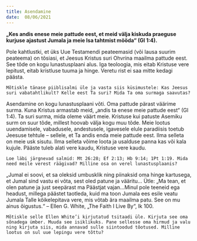 ```yaml
---
title: Asendamine  
date:  08/06/2021  
---
```


**„Kes andis enese meie pattude eest, et meid välja kiskuda praeguse kurjuse ajastust Jumala ja meie Isa tahtmist mööda“ (Gl 1:4).**

Pole kahtlustki, et üks Uue Testamendi peateemasid (või lausa suurim peateema) on tõsiasi, et Jeesus Kristus suri Ohvrina maailma pattude eest. See tõde on kogu lunastusplaani alus. Iga teoloogia, mis eitab Kristuse vere lepitust, eitab kristluse tuuma ja hinge. Veretu rist ei saa mitte kedagi päästa.

`Mõtiskle tänase piiblisalmi üle ja vasta siis küsimustele: Kas Jeesus suri vabatahtlikult? Kelle eest Ta suri? Mida Ta oma surmaga saavutas?`

Asendamine on kogu lunastusplaani võti. Oma pattude pärast väärime surma. Kuna Kristus armastab meid, „andis ta enese meie pattude eest“ (Gl 1:4). Ta suri surma, mida oleme väärt meie. Kristuse kui patuste Asemiku surm on suur tõde, millest hoovab välja kogu muu tõde. Meie lootus uuendamisele, vabadusele, andestusele, igavesele elule paradiisis toetub Jeesuse tehtule – sellele, et Ta andis enda meie pattude eest. Ilma selleta on meie usk sisutu. Ilma selleta võime loota ja usalduse panna kas või kala kujule. Pääste tuleb alati vere kaudu, Kristuse vere kaudu.

`Loe läbi järgnevad salmid: Mt 26:28; Ef 2:13; Hb 9:14; 1Pt 1:19. Mida need meile verest räägivad? Milline osa on verel lunastusplaanis?`

„Jumal ei soovi, et sa oleksid umbusklik ning piinaksid oma hinge kartusega, et Jumal sind vastu ei võta, sest oled patune ja vääritu… Ütle: „Ma tean, et olen patune ja just seepärast ma Päästjat vajan…Minul pole teeneid ega headust, millega päästet taotleda, kuid ma toon Jumala ees esile veatu Jumala Talle kõikelepitava vere, mis võtab ära maailma patu. See on mu ainus õigustus.“ – Ellen G. White, „The Faith I Live By“, lk 100.

`Mõtiskle selle Ellen White’i kirjutatud tsitaadi üle. Kirjuta see oma sõnadega ümber. Muuda see isiklikuks. Pane sellesse oma hirmud ja valu ning kirjuta siis, mida annavad sulle siintoodud tõotused. Milline lootus on sul uue lepingu vere tõttu?`